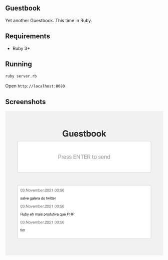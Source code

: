 ## Guestbook

Yet another Guestbook. This time in Ruby.

## Requirements

* Ruby 3+

## Running
```bash
ruby server.rb
```

Open `http://localhost:8080`

## Screenshots
![shot1](https://github.com/leandronsp/guestbook/blob/main/shot.png?raw=true)
